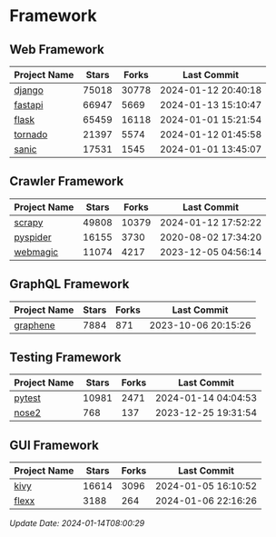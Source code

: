 # Framework

## Web Framework
| Project Name | Stars | Forks | Last Commit |
| ------------ | ----- | ----- | ----------- |
| [django](https://github.com/django/django) | 75018 | 30778 | 2024-01-12 20:40:18 |
| [fastapi](https://github.com/tiangolo/fastapi) | 66947 | 5669 | 2024-01-13 15:10:47 |
| [flask](https://github.com/pallets/flask) | 65459 | 16118 | 2024-01-01 15:21:54 |
| [tornado](https://github.com/tornadoweb/tornado) | 21397 | 5574 | 2024-01-12 01:45:58 |
| [sanic](https://github.com/sanic-org/sanic) | 17531 | 1545 | 2024-01-01 13:45:07 |

## Crawler Framework
| Project Name | Stars | Forks | Last Commit |
| ------------ | ----- | ----- | ----------- |
| [scrapy](https://github.com/scrapy/scrapy) | 49808 | 10379 | 2024-01-12 17:52:22 |
| [pyspider](https://github.com/binux/pyspider) | 16155 | 3730 | 2020-08-02 17:34:20 |
| [webmagic](https://github.com/code4craft/webmagic) | 11074 | 4217 | 2023-12-05 04:56:14 |

## GraphQL Framework
| Project Name | Stars | Forks | Last Commit |
| ------------ | ----- | ----- | ----------- |
| [graphene](https://github.com/graphql-python/graphene) | 7884 | 871 | 2023-10-06 20:15:26 |

## Testing Framework
| Project Name | Stars | Forks | Last Commit |
| ------------ | ----- | ----- | ----------- |
| [pytest](https://github.com/pytest-dev/pytest) | 10981 | 2471 | 2024-01-14 04:04:53 |
| [nose2](https://github.com/nose-devs/nose2) | 768 | 137 | 2023-12-25 19:31:54 |

## GUI Framework
| Project Name | Stars | Forks | Last Commit |
| ------------ | ----- | ----- | ----------- |
| [kivy](https://github.com/kivy/kivy) | 16614 | 3096 | 2024-01-05 16:10:52 |
| [flexx](https://github.com/flexxui/flexx) | 3188 | 264 | 2024-01-06 22:16:26 |

*Update Date: 2024-01-14T08:00:29*